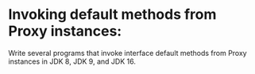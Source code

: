 # Invoking default methods from Proxy instances:

Write several programs that invoke interface default methods from Proxy instances in JDK 8, JDK 9, and JDK 16.